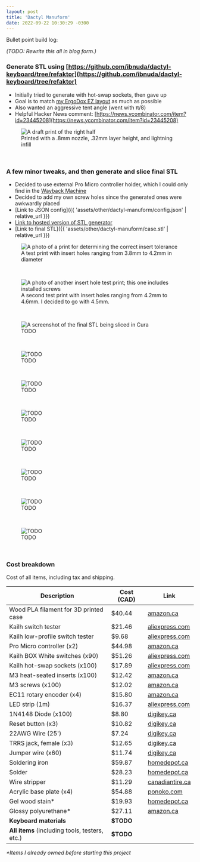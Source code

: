 ```yaml
---
layout: post
title: 'Dactyl Manuform'
date: 2022-09-22 10:30:29 -0300
---
```


Bullet point build log:

_(TODO: Rewrite this all in blog form.)_

### Generate STL using [https://github.com/ibnuda/dactyl-keyboard/tree/refaktor](https://github.com/ibnuda/dactyl-keyboard/tree/refaktor)

- Initially tried to generate with hot-swap sockets, then gave up
- Goal is to match [my ErgoDox EZ layout](https://github.com/qmk/qmk_firmware/blob/master/keyboards/ergodox_ez/keymaps/nfriend/readme.md) as much as possible
- Also wanted an aggressive tent angle (went with π/8)
- Helpful Hacker News comment: [https://news.ycombinator.com/item?id=23445208](https://news.ycombinator.com/item?id=23445208)

<figure>
    <img src="{{ 'assets/img/dactyl-manuform/draft.jpg' | relative_url }}" alt="A draft print of the right half" />
    <figcaption>Printed with a .8mm nozzle, .32mm layer height, and lightning infill</figcaption>
</figure>
<br>

### A few minor tweaks, and then generate and slice final STL

- Decided to use external Pro Micro controller holder, which I could only find in the [Wayback Machine](https://web.archive.org/web/20220607031910/https://dactyl.siskam.link/loligagger-external-holder-promicro-v2.stl)
- Decided to add my own screw holes since the generated ones were awkwardly placed
- [Link to JSON config]({{ 'assets/other/dactyl-manuform/config.json' | relative_url }})
- [Link to hosted version of STL generator](https://dactyl.mbugert.de/)
- [Link to final STL]({{ 'assets/other/dactyl-manuform/case.stl' | relative_url }})

<figure>
    <img src="{{ 'assets/img/dactyl-manuform/insert_tester.jpg' | relative_url }}" alt="A photo of a print for determining the correct insert tolerance" />
    <figcaption>A test print with insert holes ranging from 3.8mm to 4.2mm in diameter</figcaption>
</figure>
<br>

<figure>
    <img src="{{ 'assets/img/dactyl-manuform/insert_tester_after.jpg' | relative_url }}" alt="A photo of another insert hole test print; this one includes installed screws" />
    <figcaption>A second test print with insert holes ranging from 4.2mm to 4.6mm. I decided to go with 4.5mm.</figcaption>
</figure>
<br>

<figure>
    <img src="{{ 'assets/img/dactyl-manuform/cura.jpg' | relative_url }}" alt="A screenshot of the final STL being sliced in Cura" />
    <figcaption>TODO</figcaption>
</figure>
<br>

<figure>
    <img src="{{ 'assets/img/dactyl-manuform/switch_tester.jpg' | relative_url }}" alt="TODO" />
    <figcaption>TODO</figcaption>
</figure>
<br>

<figure>
    <img src="{{ 'assets/img/dactyl-manuform/insert_installed.jpg' | relative_url }}" alt="TODO" />
    <figcaption>TODO</figcaption>
</figure>
<br>

<figure>
    <img src="{{ 'assets/img/dactyl-manuform/on_print_bed.jpg' | relative_url }}" alt="TODO" />
    <figcaption>TODO</figcaption>
</figure>
<br>

<figure>
    <img src="{{ 'assets/img/dactyl-manuform/printed_no_sanding.jpg' | relative_url }}" alt="TODO" />
    <figcaption>TODO</figcaption>
</figure>
<br>

<figure>
    <img src="{{ 'assets/img/dactyl-manuform/kailh_hot_swap_socket.jpg' | relative_url }}" alt="TODO" />
    <figcaption>TODO</figcaption>
</figure>
<br>

<figure>
    <img src="{{ 'assets/img/dactyl-manuform/sanded_side.jpg' | relative_url }}" alt="TODO" />
    <figcaption>TODO</figcaption>
</figure>
<br>

<figure>
    <img src="{{ 'assets/img/dactyl-manuform/sanded_top.jpg' | relative_url }}" alt="TODO" />
    <figcaption>TODO</figcaption>
</figure>
<br>

### Cost breakdown

Cost of all items, including tax and shipping.

| Description                                    | Cost (CAD) | Link                                                                                                                                                                  |
| ---------------------------------------------- | ---------- | --------------------------------------------------------------------------------------------------------------------------------------------------------------------- |
| Wood PLA filament for 3D printed case          | $40.44     | [amazon.ca](https://a.co/d/eUWep4w)                                                                                                                                   |
| Kailh switch tester                            | $21.46     | [aliexpress.com](https://www.aliexpress.com/item/32898546644.html)                                                                                                    |
| Kailh low-profile switch tester                | $9.68      | [aliexpress.com](https://www.aliexpress.com/item/4001204818828.html)                                                                                                  |
| Pro Micro controller (x2)                      | $44.98     | [amazon.ca](https://a.co/d/1GsSJXg)                                                                                                                                   |
| Kailh BOX White switches (x90)                 | $51.26     | [aliexpress.com](https://www.aliexpress.com/item/1005004522909300.html)                                                                                               |
| Kailh hot-swap sockets (x100)                  | $17.89     | [aliexpress.com](https://www.aliexpress.com/item/4001051840976.html)                                                                                                  |
| M3 heat-seated inserts (x100)                  | $12.42     | [amazon.ca](https://a.co/d/6wMZmwo)                                                                                                                                   |
| M3 screws (x100)                               | $12.02     | [amazon.ca](https://a.co/d/enX1CBA)                                                                                                                                   |
| EC11 rotary encoder (x4)                       | $15.80     | [amazon.ca](https://a.co/d/eAp729Y)                                                                                                                                   |
| LED strip (1m)                                 | $16.37     | [aliexpress.com](https://www.aliexpress.com/item/32682015405.html)                                                                                                    |
| 1N4148 Diode (x100)                            | $8.80      | [digikey.ca](https://www.digikey.ca/en/products/detail/onsemi/1N4148/458603)                                                                                          |
| Reset button (x3)                              | $10.82     | [digikey.ca](https://www.digikey.ca/en/products/detail/e-switch/PS1057ABLK/46305)                                                                                     |
| 22AWG Wire (25')                               | $7.24      | [digikey.ca](https://www.digikey.ca/en/products/detail/sparkfun-electronics/PRT-08866/6833926)                                                                        |
| TRRS jack, female (x3)                         | $12.65     | [digikey.ca](https://www.digikey.ca/en/products/detail/switchcraft-inc/35RASMT5CHNTRX/16569698)                                                                       |
| Jumper wire (x60)                              | $11.74     | [digikey.ca](https://www.digikey.ca/en/products/detail/sparkfun-electronics/PRT-12796/5993861)                                                                        |
| Soldering iron                                 | $59.87     | [homedepot.ca](https://www.homedepot.ca/product/1001649527)                                                                                                           |
| Solder                                         | $28.23     | [homedepot.ca](https://www.homedepot.ca/product/1001652943)                                                                                                           |
| Wire stripper                                  | $11.29     | [canadiantire.ca](https://www.canadiantire.ca/en/pdp/mastercraft-20-30-gauge-wire-stripper-comfort-grip-handles-high-carbon-heat-treated-steel-0584508p.html?loc=plp) |
| Acrylic base plate (x4)                        | $54.88     | [ponoko.com](https://www.ponoko.com/)                                                                                                                                 |
| Gel wood stain\*                               | $19.93     | [homedepot.ca](https://www.homedepot.ca/product/1000844900)                                                                                                           |
| Glossy polyurethane\*                          | $27.11     | [amazon.ca](https://a.co/d/do2gUQm)                                                                                                                                   |
| **Keyboard materials**                         | **$TODO**  |                                                                                                                                                                       |
| **All items** (including tools, testers, etc.) | **$TODO**  |                                                                                                                                                                       |

_\*Items I already owned before starting this project_
<br>
